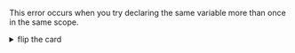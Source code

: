 This error occurs when you try declaring the same variable more than once in the
same scope.

<details>
<summary>flip the card</summary>
<br>

# _SyntaxError_

```js
'use strict';

let vegetable = 'carrot';

// there will be a SyntaxError on this line
let vegetable = 'potato';
```

> There are many other ways you can get a _SyntaxError_ in your program, this is
> the only way you need to know for now. You will study errors in depth with the
> Debugging module.

</details>
